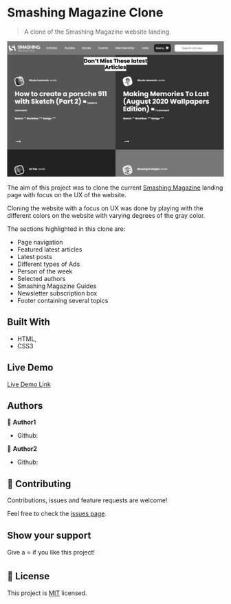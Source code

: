 # Smashing Magazine Clone

> A clone of the Smashing Magazine website landing.

![screenshot](./app_screenshot.png)

The aim of this project was to clone the current [Smashing Magazine](https://www.smashingmagazine.com/) landing page with focus on the UX of the website.

Cloning the website with a focus on UX was done by playing with the different colors on the website with varying degrees of the gray color.

The sections highlighted in this clone are:

- Page navigation
- Featured latest articles
- Latest posts
- Different types of Ads
- Person of the week
- Selected authors
- Smashing Magazine Guides
- Newsletter subscription box
- Footer containing several topics

## Built With

- HTML,
- CSS3

## Live Demo

[Live Demo Link](https://raw.githack.com/ggotora/smashing-mag-clone/ux-feature/index.html)


## Authors

👤 **Author1**

- Github: [](https://github.com/ggotora)

👤 **Author2**

- Github: [](https://github.com/oracleot)

## 🤝 Contributing

Contributions, issues and feature requests are welcome!

Feel free to check the [issues page](issues/).

## Show your support

Give a ⭐️ if you like this project!

## 📝 License

This project is [MIT](lic.url) licensed.
